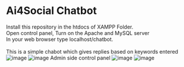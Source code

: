 # Ai4Social Chatbot
Install this repository in the htdocs of XAMPP Folder.<br>
Open control panel, Turn on the Apache and MySQL server<br>
In your web browser type localhost/chatbot.<br><br>
This is a simple chabot which gives replies based on keywords entered <br>
![image](https://github.com/rohankant/Ai4SocialCB/assets/85503948/39d594e4-c751-4b10-9272-4a1e1b73ec2b)
![image](https://github.com/rohankant/Ai4SocialCB/assets/85503948/dd41af23-ef17-410c-aad8-6e6f494bb062)
Admin side control panel
![image](https://github.com/rohankant/Ai4SocialCB/assets/85503948/c8cd6f29-b1a3-46a9-ab8f-9015dc91d756)
![image](https://github.com/rohankant/Ai4SocialCB/assets/85503948/b9ea417f-7ff1-446e-9b61-242969a324a2)

